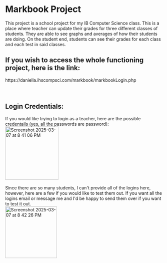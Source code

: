 # Markbook Project

This project is a school project for my IB Computer Science class. This is a place where teacher can update their grades for three different classes of students. They are able to see graphs and averages of how their students are doing. On the student end, students can see their grades for each class and each test in said classes. 

<h2>If you wish to access the whole functioning project, here is the link: </h2>
https://daniella.ihscompsci.com/markbook/markbookLogin.php
<br>
<br>
<br>

<h2>Login Credentials:</h2>
If you would like trying to login as a teacher, here are the possible credentails (yes, all the passwords are password):<br>
<img width="170" alt="Screenshot 2025-03-07 at 8 41 06 PM" src="https://github.com/user-attachments/assets/0096f729-0eb2-4b2e-a9ba-8a4b4066f7c4" />

<br>
<br> 
Since there are so many students, I can't provide all of the logins here, however, here are a few if you would like to test them out. If you want all the logins email or message me and I'd be happy to send them over if you want to test it out.
<br>
<img width="165" alt="Screenshot 2025-03-07 at 8 42 26 PM" src="https://github.com/user-attachments/assets/02b3b092-7c3f-4bae-9918-b31cbdaa5664" />
